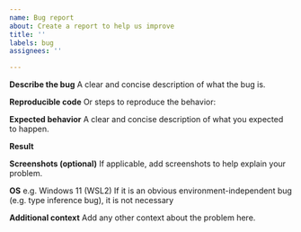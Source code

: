 ```yaml
---
name: Bug report
about: Create a report to help us improve
title: ''
labels: bug
assignees: ''

---
```


**Describe the bug**
A clear and concise description of what the bug is.

**Reproducible code**
Or steps to reproduce the behavior:

**Expected behavior**
A clear and concise description of what you expected to happen.

**Result**

**Screenshots (optional)**
If applicable, add screenshots to help explain your problem.

**OS**
 e.g. Windows 11 (WSL2)
If it is an obvious environment-independent bug (e.g. type inference bug), it is not necessary

**Additional context**
Add any other context about the problem here.
